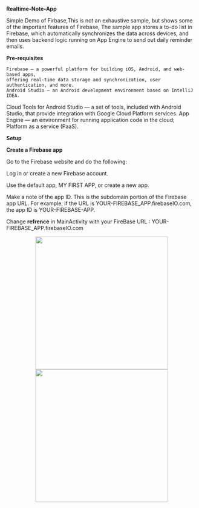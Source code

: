 <b>Realtime-Note-App</b>


Simple Demo of Firbase,This is not an exhaustive sample, but shows some of the important features of Firebase,
The sample app stores a to-do list in Firebase, which automatically synchronizes the data across devices, 
and then uses backend logic running on App Engine to send out daily reminder emails.

<b>Pre-requisites</b>


	Firebase — a powerful platform for building iOS, Android, and web-based apps,
	offering real-time data storage and synchronization, user authentication, and more.
	Android Studio — an Android development environment based on IntelliJ IDEA.
  Cloud Tools for Android Studio — a set of tools, included with Android Studio, that provide integration with Google Cloud Platform services.
  App Engine — an environment for running application code in the cloud; Platform as a service (PaaS).
  
  
  <b>Setup</b> 
  
  <b>Create a Firebase app</b>
  
  Go to the Firebase website and do the following:

Log in or create a new Firebase account.

Use the default app, MY FIRST APP, or create a new app.

Make a note of the app ID. This is the subdomain portion of the Firebase app URL.
For example, if the URL is YOUR-FIREBASE_APP.firebaseIO.com, the app ID is YOUR-FIREBASE-APP.

Change <b/>refrence</b> in MainActivity with your FireBase URL : YOUR-FIREBASE_APP.firebaseIO.com 


<p align="center">
  <img src="your_relative_path_here" width="350"/>
  <img src="your_relative_path_here_number_2_large_name" width="350"/>
</p>

